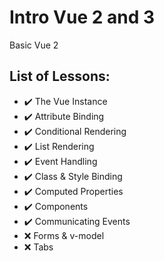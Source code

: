 # Intro Vue 2 and 3

Basic Vue 2

## List of Lessons:

- ✔️ The Vue Instance
- ✔️ Attribute Binding
- ✔️ Conditional Rendering
- ✔️ List Rendering
- ✔️ Event Handling
- ✔️ Class & Style Binding
- ✔️ Computed Properties
- ✔️ Components
- ✔️ Communicating Events
- ❌ Forms & v-model
- ❌ Tabs
